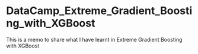 # DataCamp_Extreme_Gradient_Boosting_with_XGBoost
This is a memo to share what I have learnt in Extreme Gradient Boosting with XGBoost
